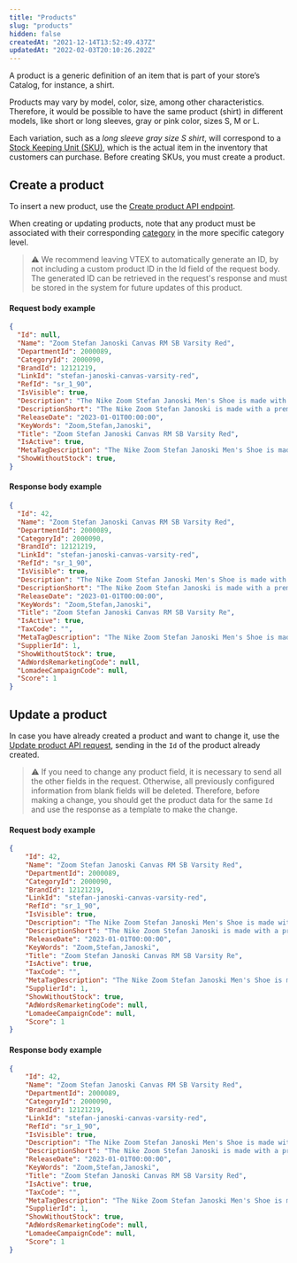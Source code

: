 ```yaml
---
title: "Products"
slug: "products"
hidden: false
createdAt: "2021-12-14T13:52:49.437Z"
updatedAt: "2022-02-03T20:10:26.202Z"
---
```


A product is a generic definition of an item that is part of your store’s Catalog, for instance, a shirt.

Products may vary by model, color, size, among other characteristics. Therefore, it would be possible to have the same product (shirt) in different models, like short or long sleeves, gray or pink color, sizes S, M or L. 

Each variation, such as a _long sleeve gray size S shirt_, will correspond to a [Stock Keeping Unit (SKU)](https://help.vtex.com/en/tracks/catalog-101--5AF0XfnjfWeopIFBgs3LIQ/3mJbIqMlz6oKDmyZ2bKJoA), which is the actual item in the inventory that customers can purchase. Before creating SKUs, you must create a product.

## Create a product

To insert a new product, use the [Create product API endpoint](https://developers.vtex.com/docs/api-reference/catalog-api#post-/api/catalog/pvt/product).

When creating or updating products, note that any product must be associated with their corresponding [category](https://developers.vtex.com/docs/guides/categories) in the more specific category level.

>⚠️ We recommend leaving VTEX to automatically generate an ID, by not including a custom product ID in the Id field of the request body. The generated ID can be retrieved in the request's response and must be stored in the system for future updates of this product.

#### **Request body example**

```json
{
  "Id": null,
  "Name": "Zoom Stefan Janoski Canvas RM SB Varsity Red",
  "DepartmentId": 2000089,
  "CategoryId": 2000090,
  "BrandId": 12121219,
  "LinkId": "stefan-janoski-canvas-varsity-red",
  "RefId": "sr_1_90",
  "IsVisible": true,
  "Description": "The Nike Zoom Stefan Janoski Men's Shoe is made with a premium leather upper for superior durability and a flexible midsole for all-day comfort. A tacky gum rubber outsole delivers outstanding traction.",
  "DescriptionShort": "The Nike Zoom Stefan Janoski is made with a premium leather.",
  "ReleaseDate": "2023-01-01T00:00:00",
  "KeyWords": "Zoom,Stefan,Janoski",
  "Title": "Zoom Stefan Janoski Canvas RM SB Varsity Red",
  "IsActive": true,
  "MetaTagDescription": "The Nike Zoom Stefan Janoski Men's Shoe is made with a premium leather upper for superior durability and a flexible midsole for all-day comfort. A tacky gum rubber outsole delivers outstanding traction.",
  "ShowWithoutStock": true,
}
```

#### **Response body example**

```json
{
  "Id": 42,
  "Name": "Zoom Stefan Janoski Canvas RM SB Varsity Red",
  "DepartmentId": 2000089,
  "CategoryId": 2000090,
  "BrandId": 12121219,
  "LinkId": "stefan-janoski-canvas-varsity-red",
  "RefId": "sr_1_90",
  "IsVisible": true,
  "Description": "The Nike Zoom Stefan Janoski Men's Shoe is made with a premium leather upper for superior durability and a flexible midsole for all-day comfort. A tacky gum rubber outsole delivers outstanding traction.",
  "DescriptionShort": "The Nike Zoom Stefan Janoski is made with a premium leather.",
  "ReleaseDate": "2023-01-01T00:00:00",
  "KeyWords": "Zoom,Stefan,Janoski",
  "Title": "Zoom Stefan Janoski Canvas RM SB Varsity Re",
  "IsActive": true,
  "TaxCode": "",
  "MetaTagDescription": "The Nike Zoom Stefan Janoski Men's Shoe is made with a premium leather upper for superior durability and a flexible midsole for all-day comfort. A tacky gum rubber outsole delivers outstanding traction.",
  "SupplierId": 1,
  "ShowWithoutStock": true,
  "AdWordsRemarketingCode": null,
  "LomadeeCampaignCode": null,
  "Score": 1
}
```

## Update a product

In case you have already created a product and want to change it, use the [Update product API request](https://developers.vtex.com/docs/api-reference/catalog-api#put-/api/catalog/pvt/product/-productId-), sending in the `Id` of the product already created.

>⚠️ If you need to change any product field, it is necessary to send all the other fields in the request. Otherwise, all previously configured information from blank fields will be deleted. Therefore, before making a change, you should get the product data for the same `Id` and use the response as a template to make the change.

#### **Request body example**

```json
{
    "Id": 42,
    "Name": "Zoom Stefan Janoski Canvas RM SB Varsity Red",
    "DepartmentId": 2000089,
    "CategoryId": 2000090,
    "BrandId": 12121219,
    "LinkId": "stefan-janoski-canvas-varsity-red",
    "RefId": "sr_1_90",
    "IsVisible": true,
    "Description": "The Nike Zoom Stefan Janoski Men's Shoe is made with a premium leather upper for superior durability and a flexible midsole for all-day comfort. A tacky gum rubber outsole delivers outstanding traction.",
    "DescriptionShort": "The Nike Zoom Stefan Janoski is made with a premium leather.",
    "ReleaseDate": "2023-01-01T00:00:00",
    "KeyWords": "Zoom,Stefan,Janoski",
    "Title": "Zoom Stefan Janoski Canvas RM SB Varsity Re",
    "IsActive": true,
    "TaxCode": "",
    "MetaTagDescription": "The Nike Zoom Stefan Janoski Men's Shoe is made with a premium leather upper for superior durability and a flexible midsole for all-day comfort. A tacky gum rubber outsole delivers outstanding traction.",
    "SupplierId": 1,
    "ShowWithoutStock": true,
    "AdWordsRemarketingCode": null,
    "LomadeeCampaignCode": null,
    "Score": 1
}
```

#### **Response body example**

```json
{
    "Id": 42,
    "Name": "Zoom Stefan Janoski Canvas RM SB Varsity Red",
    "DepartmentId": 2000089,
    "CategoryId": 2000090,
    "BrandId": 12121219,
    "LinkId": "stefan-janoski-canvas-varsity-red",
    "RefId": "sr_1_90",
    "IsVisible": true,
    "Description": "The Nike Zoom Stefan Janoski Men's Shoe is made with a premium leather upper for superior durability and a flexible midsole for all-day comfort. A tacky gum rubber outsole delivers outstanding traction.",
    "DescriptionShort": "The Nike Zoom Stefan Janoski is made with a premium leather.",
    "ReleaseDate": "2023-01-01T00:00:00",
    "KeyWords": "Zoom,Stefan,Janoski",
    "Title": "Zoom Stefan Janoski Canvas RM SB Varsity Red",
    "IsActive": true,
    "TaxCode": "",
    "MetaTagDescription": "The Nike Zoom Stefan Janoski Men's Shoe is made with a premium leather upper for superior durability and a flexible midsole for all-day comfort. A tacky gum rubber outsole delivers outstanding traction.",
    "SupplierId": 1,
    "ShowWithoutStock": true,
    "AdWordsRemarketingCode": null,
    "LomadeeCampaignCode": null,
    "Score": 1
}
```

